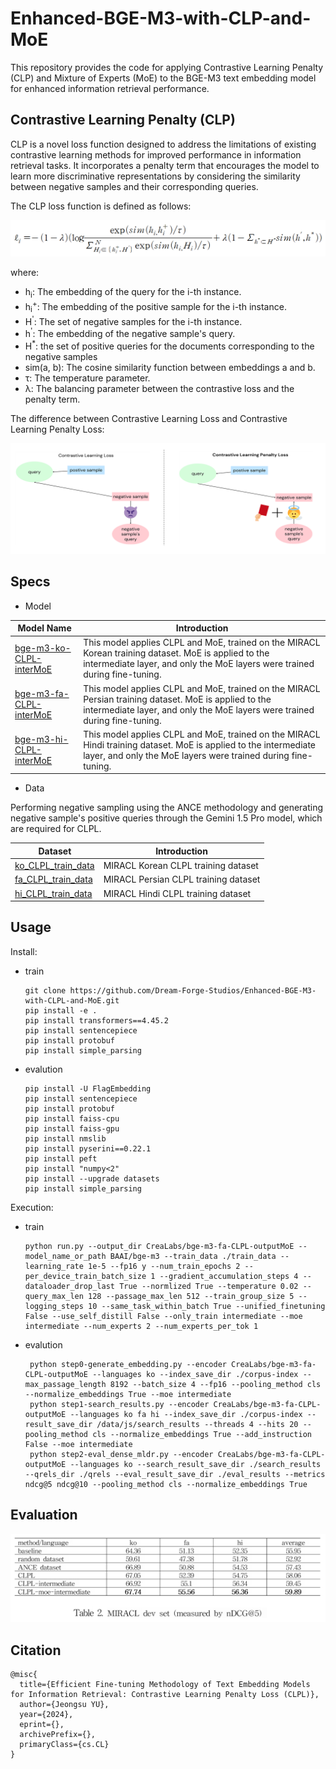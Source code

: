 # Enhanced-BGE-M3-with-CLP-and-MoE

This repository provides the code for applying Contrastive Learning Penalty (CLP) and Mixture of Experts (MoE) to the BGE-M3 text embedding model for enhanced information retrieval performance.

## Contrastive Learning Penalty (CLP)

CLP is a novel loss function designed to address the limitations of existing contrastive learning methods for improved performance in information retrieval tasks. It incorporates a penalty term that encourages the model to learn more discriminative representations by considering the similarity between negative samples and their corresponding queries.

The CLP loss function is defined as follows:

![CLPL formula](https://github.com/CreaLabs/Enhanced-BGE-M3-with-CLP-and-MoE/blob/main/imgs/clpl_formula.PNG)

where:

* h<sub>i</sub>: The embedding of the query for the i-th instance.
* h<sub>i</sub><sup>+</sup>: The embedding of the positive sample for the i-th instance.
* H<sup>'</sup>: The set of negative samples for the i-th instance.
* h<sup>'</sup>: The embedding of the negative sample's query.
* H<sup>*</sup>: the set of positive queries for the documents corresponding to the negative samples
* sim(a, b): The cosine similarity function between embeddings a and b.
* τ: The temperature parameter.
* λ: The balancing parameter between the contrastive loss and the penalty term.

The difference between Contrastive Learning Loss and Contrastive Learning Penalty Loss:

![CLP figure](https://github.com/CreaLabs/Enhanced-BGE-M3-with-CLP-and-MoE/blob/main/imgs/figure1.PNG)

## Specs

- Model

| Model Name | Introduction |
|---|---|
| [bge-m3-ko-CLPL-interMoE](https://huggingface.co/CreaLabs/bge-m3-ko-CLP-interMoE) | This model applies CLPL and MoE, trained on the MIRACL Korean training dataset. MoE is applied to the intermediate layer, and only the MoE layers were trained during fine-tuning. |
| [bge-m3-fa-CLPL-interMoE](https://huggingface.co/CreaLabs/bge-m3-fa-CLP-interMoE) | This model applies CLPL and MoE, trained on the MIRACL Persian training dataset. MoE is applied to the intermediate layer, and only the MoE layers were trained during fine-tuning. |
| [bge-m3-hi-CLPL-interMoE](https://huggingface.co/CreaLabs/bge-m3-hi-CLP-interMoE) | This model applies CLPL and MoE, trained on the MIRACL Hindi  training dataset. MoE is applied to the intermediate layer, and only the MoE layers were trained during fine-tuning. |

- Data
  
Performing negative sampling using the ANCE methodology and generating negative sample's positive queries through the Gemini 1.5 Pro model, which are required for CLPL.

| Dataset | Introduction |
|---|---|
| [ko_CLPL_train_data](https://github.com/CreaLabs/Enhanced-BGE-M3-with-CLP-and-MoE/blob/main/data/ko_CLP_train_data.jsonl) | MIRACL Korean CLPL training dataset |
| [fa_CLPL_train_data](https://github.com/CreaLabs/Enhanced-BGE-M3-with-CLP-and-MoE/blob/main/data/fa_CLP_train_data.jsonl) | MIRACL Persian CLPL training dataset |
| [hi_CLPL_train_data](https://github.com/CreaLabs/Enhanced-BGE-M3-with-CLP-and-MoE/blob/main/data/hi_CLP_train_data.jsonl) | MIRACL Hindi CLPL training dataset |

## Usage

Install:

- train

      git clone https://github.com/Dream-Forge-Studios/Enhanced-BGE-M3-with-CLPL-and-MoE.git
      pip install -e .
      pip install transformers==4.45.2
      pip install sentencepiece
      pip install protobuf
      pip install simple_parsing

- evalution

      pip install -U FlagEmbedding
      pip install sentencepiece
      pip install protobuf
      pip install faiss-cpu
      pip install faiss-gpu
      pip install nmslib
      pip install pyserini==0.22.1
      pip install peft
      pip install "numpy<2"
      pip install --upgrade datasets
      pip install simple_parsing

Execution:

- train

      python run.py --output_dir CreaLabs/bge-m3-fa-CLPL-outputMoE --model_name_or_path BAAI/bge-m3 --train_data ./train_data --learning_rate 1e-5 --fp16 y --num_train_epochs 2 --per_device_train_batch_size 1 --gradient_accumulation_steps 4 --dataloader_drop_last True --normlized True --temperature 0.02 --query_max_len 128 --passage_max_len 512 --train_group_size 5 --logging_steps 10 --same_task_within_batch True --unified_finetuning False --use_self_distill False --only_train intermediate --moe intermediate --num_experts 2 --num_experts_per_tok 1

- evalution

       python step0-generate_embedding.py --encoder CreaLabs/bge-m3-fa-CLPL-outputMoE --languages ko --index_save_dir ./corpus-index --max_passage_length 8192 --batch_size 4 --fp16 --pooling_method cls --normalize_embeddings True --moe intermediate
       python step1-search_results.py --encoder CreaLabs/bge-m3-fa-CLPL-outputMoE --languages ko fa hi --index_save_dir ./corpus-index --result_save_dir /data/js/search_results --threads 4 --hits 20 --pooling_method cls --normalize_embeddings True --add_instruction False --moe intermediate
       python step2-eval_dense_mldr.py --encoder CreaLabs/bge-m3-fa-CLPL-outputMoE --languages ko --search_result_save_dir ./search_results --qrels_dir ./qrels --eval_result_save_dir ./eval_results --metrics ndcg@5 ndcg@10 --pooling_method cls --normalize_embeddings True


## Evaluation

![Table 2](https://github.com/CreaLabs/Enhanced-BGE-M3-with-CLP-and-MoE/blob/main/imgs/table2.PNG)

## Citation

    @misc{
      title={Efficient Fine-tuning Methodology of Text Embedding Models for Information Retrieval: Contrastive Learning Penalty Loss (CLPL)}, 
      author={Jeongsu YU},
      year={2024},
      eprint={},
      archivePrefix={},
      primaryClass={cs.CL}
    }
